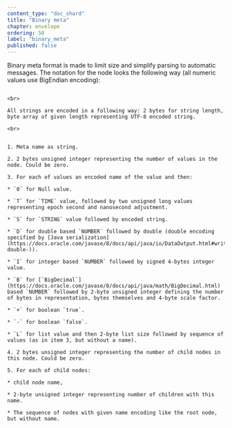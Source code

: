 ```yaml
---
content_type: "doc_shard"
title: "Binary meta"
chapter: envelope
ordering: 50
label: "binary_meta"
published: false
---
```

Binary meta format is made to limit size and simplify parsing to automatic messages. The notation for the node looks the following way (all numeric values use BigEndian encoding):
                                                                                          
                                                                                          <br>
                                                                                          All strings are encoded in a following way: 2 bytes for string length, byte array of given length representing UTF-8 encoded string.
                                                                                          <br>
                                                                                          
                                                                                          1. Meta name as string.
                                                                                          2. 2 bytes unsigned integer representing the number of values in the node. Could be zero.
                                                                                          3. For each of values an encoded name of the value and then:
                                                                                              * `0` for Null value.
                                                                                              * `T` for `TIME` value, followed by two unsigned long values representing epoch second and nanosecond adjustment.
                                                                                              * `S` for `STRING` value followed by encoded string.
                                                                                              * `D` for double based `NUMBER` followed by double (double encoding specified by [Java serialization](https://docs.oracle.com/javase/8/docs/api/java/io/DataOutput.html#writeDouble-double-)).
                                                                                              * `I` for integer based `NUMBER` followed by signed 4-bytes integer value.
                                                                                              * `B` for [`BigDecimal`](https://docs.oracle.com/javase/8/docs/api/java/math/BigDecimal.html) based `NUMBER` followed by 2-byte unsigned integer defining the number of bytes in representation, bytes themselves and 4-byte scale factor.
                                                                                              * `+` for boolean `true`.
                                                                                              * `-` for boolean `false`.
                                                                                              * `L` for list value and then 2-byte list size followed by sequence of values (as in item 3, but without a name).
                                                                                          4. 2 bytes unsigned integer representing the number of child nodes in this node. Could be zero.
                                                                                          5. For each of child nodes:
                                                                                              * child node name,
                                                                                              * 2-byte unsigned integer representing number of children with this name.
                                                                                              * The sequence of nodes with given name encoding like the root node, but without name.